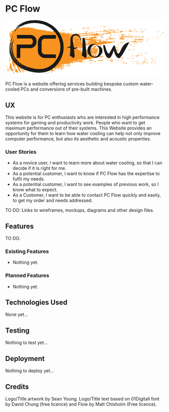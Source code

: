 # PC Flow 

![Image of site title and logo](Source/Artwork/logo.png?raw=true)

PC Flow is a website offering services building bespoke custom water-cooled PCs and conversions of pre-built machines.
 
## UX

This website is for PC enthusiasts who are interested in high performance systems for gaming and productivity work. People who want to get maximum performance out of their systems. This Website provides an opportunity for them to learn how water cooling can help not only improve computer performance, but also its aesthetic and acoustic properties.

### User Stories
* As a novice user, I want to learn more about water cooling, so that I can decide if it is right for me.
* As a potential customer, I want to know if PC Flow has the expertise to fulfil my needs.
* As a potential customer, I want to see examples of previous work, so I know what to expect.
* As a Customer, I want to be able to contact PC Flow quickly and easily, to get my order and needs addressed.


TO DO: Links to wireframes, mockups, diagrams and other design files.

## Features

TO DO.

### Existing Features

- Nothing yet.

### Planned Features

- Nothing yet.

## Technologies Used

None yet...

## Testing

Nothing to test yet...

## Deployment

Nothing to deploy yet...

## Credits

Logo/Title artwork by Sean Young.
Logo/Title text based on 01Digitall font by David Chung (free licence) and Flow by Matt Chisholm (Free licence).